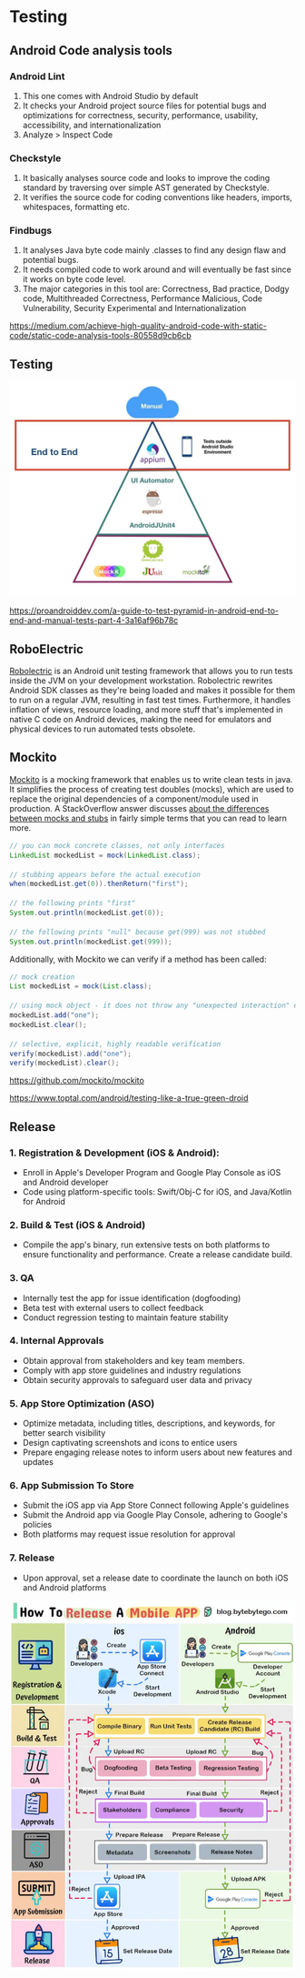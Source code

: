 # Testing

## Android Code analysis tools

### Android Lint

1. This one comes with Android Studio by default
2. It checks your Android project source files for potential bugs and optimizations for correctness, security, performance, usability, accessibility, and internationalization
3. Analyze > Inspect Code

### Checkstyle

1. It basically analyses source code and looks to improve the coding standard by traversing over simple AST generated by Checkstyle.
2. It verifies the source code for coding conventions like headers, imports, whitespaces, formatting etc.

### Findbugs

1. It analyses Java byte code mainly .classes to find any design flaw and potential bugs.
2. It needs compiled code to work around and will eventually be fast since it works on byte code level.
3. The major categories in this tool are: Correctness, Bad practice, Dodgy code, Multithreaded Correctness, Performance Malicious, Code Vulnerability, Security Experimental and Internationalization

https://medium.com/achieve-high-quality-android-code-with-static-code/static-code-analysis-tools-80558d9cb6cb

## Testing

![image](../../../media/Android-image3.jpg)

https://proandroiddev.com/a-guide-to-test-pyramid-in-android-end-to-end-and-manual-tests-part-4-3a16af96b78c

## RoboElectric

[Robolectric](http://robolectric.org/) is an Android unit testing framework that allows you to run tests inside the JVM on your development workstation. Robolectric rewrites Android SDK classes as they're being loaded and makes it possible for them to run on a regular JVM, resulting in fast test times. Furthermore, it handles inflation of views, resource loading, and more stuff that's implemented in native C code on Android devices, making the need for emulators and physical devices to run automated tests obsolete.

## Mockito

[Mockito](https://code.google.com/p/mockito/) is a mocking framework that enables us to write clean tests in java. It simplifies the process of creating test doubles (mocks), which are used to replace the original dependencies of a component/module used in production. A StackOverflow answer discusses [about the differences between mocks and stubs](http://stackoverflow.com/a/346440/2018294) in fairly simple terms that you can read to learn more.

```java
// you can mock concrete classes, not only interfaces
LinkedList mockedList = mock(LinkedList.class);

// stubbing appears before the actual execution
when(mockedList.get(0)).thenReturn("first");

// the following prints "first"
System.out.println(mockedList.get(0));

// the following prints "null" because get(999) was not stubbed
System.out.println(mockedList.get(999));
```

Additionally, with Mockito we can verify if a method has been called:

```java
// mock creation
List mockedList = mock(List.class);

// using mock object - it does not throw any "unexpected interaction" exception
mockedList.add("one");
mockedList.clear();

// selective, explicit, highly readable verification
verify(mockedList).add("one");
verify(mockedList).clear();
```

https://github.com/mockito/mockito

https://www.toptal.com/android/testing-like-a-true-green-droid

## Release

### 1. Registration & Development (iOS & Android):

- Enroll in Apple's Developer Program and Google Play Console as iOS and Android developer
- Code using platform-specific tools: Swift/Obj-C for iOS, and Java/Kotlin for Android

### 2. Build & Test (iOS & Android)

- Compile the app's binary, run extensive tests on both platforms to ensure functionality and performance. Create a release candidate build.

### 3. QA

- Internally test the app for issue identification (dogfooding)
- Beta test with external users to collect feedback
- Conduct regression testing to maintain feature stability

### 4. Internal Approvals

- Obtain approval from stakeholders and key team members.
- Comply with app store guidelines and industry regulations
- Obtain security approvals to safeguard user data and privacy

### 5. App Store Optimization (ASO)

- Optimize metadata, including titles, descriptions, and keywords, for better search visibility
- Design captivating screenshots and icons to entice users
- Prepare engaging release notes to inform users about new features and updates

### 6. App Submission To Store

- Submit the iOS app via App Store Connect following Apple's guidelines
- Submit the Android app via Google Play Console, adhering to Google's policies
- Both platforms may request issue resolution for approval

### 7. Release

- Upon approval, set a release date to coordinate the launch on both iOS and Android platforms

![releasing a mobile app](../../../media/Pasted%20image%2020240110125910.png)
